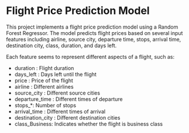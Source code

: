 # Flight Price Prediction Model

This project implements a flight price prediction model using a Random Forest Regressor. The model predicts flight prices based on several input features including airline, source city, departure time, stops, arrival time, destination city, class, duration, and days left.

Each feature seems to represent different aspects of a flight, such as:
- duration : Flight duration
- days_left : Days left until the flight
- price : Price of the flight
- airline : Different airlines
- source_city : Different source cities
- departure_time : Different times of departure
- stops_*: Number of stops
- arrival_time : Different times of arrival
- destination_city : Different destination cities
- class_Business: Indicates whether the flight is business class

